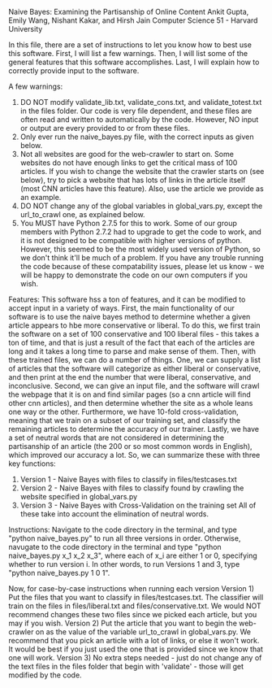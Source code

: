 Naive Bayes: Examining the Partisanship of Online Content
Ankit Gupta, Emily Wang, Nishant Kakar, and Hirsh Jain
Computer Science 51 - Harvard University

In this file, there are a set of instructions to let you know how to best use this software. First, I will list a few warnings. Then, I will list some of the general features that this software accomplishes. Last, I will explain how to correctly provide input to the software. 


A few warnings:
1) DO NOT modify validate_lib.txt, validate_cons.txt, and validate_totest.txt in the files folder. Our code is very file dependent, and these files are often read and written to automatically by the code. However, NO input or output are every provided to or from these files. 
2) Only ever run the naive_bayes.py file, with the correct inputs as given below.
3) Not all websites are good for the web-crawler to start on. Some websites do not have enough links to get the critical mass of 100 articles. If you wish to change the website that the crawler starts on (see below), try to pick a website that has lots of links in the article itself (most CNN articles have this feature). Also, use the article we provide as an example.
4) DO NOT change any of the global variables in global_vars.py, except the url_to_crawl one, as explained below.
5) You MUST have Python 2.7.5 for this to work. Some of our group members with Python 2.7.2 had to upgrade to get the code to work, and it is not designed to be compatible with higher versions of python. However, this seemed to be the most widely used version of Python, so we don't think it'll be much of a problem. If you have any trouble running the code because of these compatability issues, please let us know - we will be happy to demonstrate the code on our own computers if you wish.



Features:
This software hss a ton of features, and it can be modified to accept input in a variety of ways. First, the main functionality of our software is to use the naive bayes method to determine whether a given article appears to hbe more conservative or liberal. To do this, we first train the software on a set of 100 conservative and 100 liberal files - this takes a ton of time, and that is just a result of the fact that each of the articles are long and it takes a long time to parse and make sense of them. Then, with these trained files, we can do a number of things. One, we can supply a list of articles that the software will categorize as either liberal or conservative, and then print at the end the number that were liberal, conservative, and inconclusive. Second, we can give an input file, and the software will crawl the webpage that it is on and find similar pages (so a cnn article will find other cnn articles), and then determine whether the site as a whole leans one way or the other. Furthermore, we have 10-fold cross-validation, meaning that we train on a subset of our training set, and classify the remaining articles to determine the accuracy of our trainer. Lastly, we have a set of neutral words that are not considered in determining the partisanship of an article (the 200 or so most common words in English), which improved our accuracy a lot. So, we can summarize these with three key functions:

1) Version 1 - Naive Bayes with files to classify in files/testcases.txt
2) Version 2 - Naive Bayes with files to classify found by crawling the website specified in global_vars.py
3) Version 3 - Naive Bayes with Cross-Validation on the training set
All of these take into account the elimination of neutral words.


Instructions:
Navigate to the code directory in the terminal, and type "python naive_bayes.py" to run all three versions in order. Otherwise, navugate to the code directory in the terminal and type "python naive_bayes.py x_1 x_2 x_3", where each of x_i are either 1 or 0, specifying whether to run version i. In other words, to run Versions 1 and 3, type "python naive_bayes.py 1 0 1".

Now, for case-by-case instructions when running each version
Version 1) Put the files that you want to classify in files/testcases.txt. The classifier will train on the files in files/liberal.txt and files/conservative.txt. We would NOT recommend changes these two files since we picked each article, but you may if you wish.
Version 2) Put the article that you want to begin the web-crawler on as the value of the variable url_to_crawl in global_vars.py. We recommend that you pick an article with a lot of links, or else it won't work. It would be best if you just used the one that is provided since we know that one will work.
Version 3) No extra steps needed - just do not change any of the text files in the files folder that begin with 'validate' - those will get modified by the code. 


